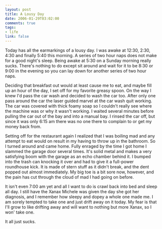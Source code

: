 ```yaml
--- 
layout: post
title: A Lousy Day
date: 2006-01-29T03:02:00
comments: true
tags:
- life
link: false
---
```

Today has all the earmarkings of a lousy day. I was awake at 12:30, 2:30, 4:30 and finally 5:40 this morning. A series of two hour naps does not make for a good night's sleep. Being awake at 5:30 on a Sunday morning really sucks. There's nothing to do except sit around and wait for it to be 8:30 or 9:00 in the evening so you can lay down for another series of two hour naps.

Deciding that breakfast out would at least cause me to eat, and maybe fill up an hour of the day, I set off for my favorite greasy spoon. On the way I knew I'd pass the car wash and decided to wash the car too. After only one pass around the car the laser guided marvel at the car wash quit working. The car was covered with thick foamy soap so I couldn't really see where the machine was or why it wasn't working. I waited several minutes before pulling the car out of the bay and into a manual bay. I rinsed the car off, but since it was only 6:15 am there was no one there to complain to or get my money back from.

Setting off for the restaurant again I realized that I was boiling mad and any attempt to eat would on result in my having to throw up in the bathroom. So I turned around and came home. Fully enraged by the time I got home I slammed the garage door several times. It's solid metal and makes a very satisfying boom with the garage as an echo chamber behind it. I bumped into the trash can knocking it over and had to give it a full-power roundhouse kick. It is made of stern stuff as it didn't break, and the dent popped out almost immediately. My big toe is a bit sore now, however, and the pain has cut through the cloud of mad I had going on before.

It isn't even 7:00 am yet and all I want to do is crawl back into bed and sleep all day. I still have the Xanax Michele was given the day she got her diagnosis, and I remember how sleepy and dopey a whole one made me. I am sorely tempted to take one and just drift away on it today. My fear is that I'll grow to like drifting away and will want to nothing but more Xanax, so I won' take one.

It all just sucks.
